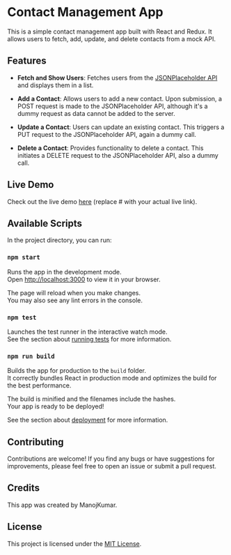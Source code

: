 # Contact Management App

This is a simple contact management app built with React and Redux. It allows users to fetch, add, update, and delete contacts from a mock API.

## Features

- **Fetch and Show Users**: Fetches users from the [JSONPlaceholder API](https://jsonplaceholder.typicode.com/users) and displays them in a list.

- **Add a Contact**: Allows users to add a new contact. Upon submission, a POST request is made to the JSONPlaceholder API, although it's a dummy request as data cannot be added to the server.

- **Update a Contact**: Users can update an existing contact. This triggers a PUT request to the JSONPlaceholder API, again a dummy call.

- **Delete a Contact**: Provides functionality to delete a contact. This initiates a DELETE request to the JSONPlaceholder API, also a dummy call.

## Live Demo

Check out the live demo [here](#) (replace # with your actual live link).

## Available Scripts

In the project directory, you can run:

### `npm start`

Runs the app in the development mode.\
Open [http://localhost:3000](http://localhost:3000) to view it in your browser.

The page will reload when you make changes.\
You may also see any lint errors in the console.

### `npm test`

Launches the test runner in the interactive watch mode.\
See the section about [running tests](https://facebook.github.io/create-react-app/docs/running-tests) for more information.

### `npm run build`

Builds the app for production to the `build` folder.\
It correctly bundles React in production mode and optimizes the build for the best performance.

The build is minified and the filenames include the hashes.\
Your app is ready to be deployed!

See the section about [deployment](https://facebook.github.io/create-react-app/docs/deployment) for more information.

## Contributing

Contributions are welcome! If you find any bugs or have suggestions for improvements, please feel free to open an issue or submit a pull request.

## Credits

This app was created by ManojKumar.

## License

This project is licensed under the [MIT License](LICENSE).
